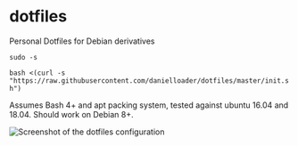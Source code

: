 # dotfiles
Personal Dotfiles for Debian derivatives 

`sudo -s`

`bash <(curl -s "https://raw.githubusercontent.com/danielloader/dotfiles/master/init.sh")`

Assumes Bash 4+ and apt packing system, tested against ubuntu 16.04 and 18.04. 
Should work on Debian 8+.

![Screenshot of the dotfiles configuration](https://i.imgur.com/gdz9ptm.png "Screenshot")
